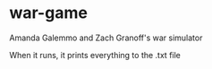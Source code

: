 # war-game
Amanda Galemmo and Zach Granoff's war simulator

When it runs, it prints everything to the .txt file
